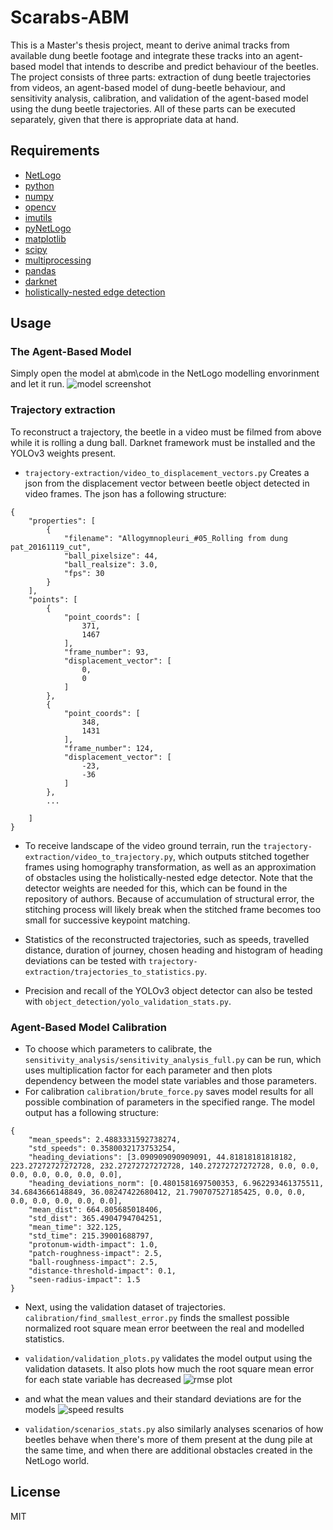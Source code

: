# Scarabs-ABM

This is a Master's thesis project, meant to derive animal tracks from available dung beetle footage and integrate these tracks into an agent-based model that intends to describe and predict behaviour of the beetles. The project consists of three parts: extraction of dung beetle trajectories from videos, an agent-based model of dung-beetle behaviour, and sensitivity analysis, calibration, and validation of the agent-based model using the dung beetle trajectories. All of these parts can be executed separately, given that there is appropriate data at hand.

Requirements
----
- [NetLogo](https://ccl.northwestern.edu/netlogo/)
- [python](https://www.python.org/)
- [numpy](https://numpy.org/)
- [opencv](https://opencv.org/)
- [imutils](https://pypi.org/project/imutils/)
- [pyNetLogo](https://pynetlogo.readthedocs.io/en/latest/install.html)
- [matplotlib](https://matplotlib.org/3.1.1/users/installing.html)
- [scipy](https://www.scipy.org/)
- [multiprocessing](https://docs.python.org/3/library/multiprocessing.html)
- [pandas](https://pandas.pydata.org/)
- [darknet](https://github.com/AlexeyAB/darknet)
- [holistically-nested edge detection](https://github.com/s9xie/hed)

## Usage

### The Agent-Based Model

Simply open the model at abm\code in the NetLogo modelling envorinment and let it run.
![model screenshot](https://github.com/annaformaniuk/scarabs-abm/blob/develop/images/model_calibrated_default.JPG "Model screenshot")

### Trajectory extraction

To reconstruct a trajectory, the beetle in a video must be filmed from above while it is rolling a dung ball. Darknet framework must be installed and the YOLOv3 weights present. 

- `trajectory-extraction/video_to_displacement_vectors.py`
Creates a json from the displacement vector between beetle object detected in video frames. The json has a following structure:
```
{
    "properties": [
        {
            "filename": "Allogymnopleuri_#05_Rolling from dung pat_20161119_cut",
            "ball_pixelsize": 44,
            "ball_realsize": 3.0,
            "fps": 30
        }
    ],
    "points": [
        {
            "point_coords": [
                371,
                1467
            ],
            "frame_number": 93,
            "displacement_vector": [
                0,
                0
            ]
        },
        {
            "point_coords": [
                348,
                1431
            ],
            "frame_number": 124,
            "displacement_vector": [
                -23,
                -36
            ]
        },
        ...
        
    ]
}
```

- To receive landscape of the video ground terrain, run the `trajectory-extraction/video_to_trajectory.py`, which outputs stitched together frames using homography transformation, as well as an approximation of obstacles using the holistically-nested edge detector. Note that the detector weights are needed for this, which can be found in the repository of authors. Because of accumulation of structural error, the stitching process will likely break when the stitched frame becomes too small for successive keypoint matching.

- Statistics of the reconstructed trajectories, such as speeds, travelled distance, duration of journey, chosen heading and histogram of heading deviations can be tested with `trajectory-extraction/trajectories_to_statistics.py`.

- Precision and recall of the YOLOv3 object detector can also be tested with `object_detection/yolo_validation_stats.py`.

### Agent-Based Model Calibration

- To choose which parameters to calibrate, the `sensitivity_analysis/sensitivity_analysis_full.py` can be run, which uses multiplication factor for each parameter and then plots dependency between the model state variables and those parameters.
- For calibration `calibration/brute_force.py` saves model results for all possible combination of parameters in the specified range. The model output has a following structure:
```
{
    "mean_speeds": 2.4883331592738274,
    "std_speeds": 0.3580032173753254,
    "heading_deviations": [3.090909090909091, 44.81818181818182, 223.27272727272728, 232.27272727272728, 140.27272727272728, 0.0, 0.0, 0.0, 0.0, 0.0, 0.0, 0.0],
    "heading_deviations_norm": [0.4801581697500353, 6.962293461375511, 34.6843666148849, 36.08247422680412, 21.790707527185425, 0.0, 0.0, 0.0, 0.0, 0.0, 0.0, 0.0],
    "mean_dist": 664.805685018406,
    "std_dist": 365.4904794704251,
    "mean_time": 322.125,
    "std_time": 215.39001688797,
    "protonum-width-impact": 1.0,
    "patch-roughness-impact": 2.5,
    "ball-roughness-impact": 2.5,
    "distance-threshold-impact": 0.1,
    "seen-radius-impact": 1.5
}
```
- Next, using the validation dataset of trajectories. `calibration/find_smallest_error.py` finds the smallest possible normalized root square mean error beetween the real and modelled statistics. 
- `validation/validation_plots.py` validates the model output using the validation datasets. It also plots how much the root square mean error for each state variable has decreased
![rmse plot](https://github.com/annaformaniuk/scarabs-abm/blob/develop/images/rmse_before_after.png "RMSE Plot")

- and what the mean values and their standard deviations are for the models
![speed results](https://github.com/annaformaniuk/scarabs-abm/blob/develop/images/Complete_distances.png "Speed results")

- `validation/scenarios_stats.py` also similarly analyses scenarios of how beetles behave when there's more of them present at the dung pile at the same time, and when there are additional obstacles created in the NetLogo world.

License
----

MIT
